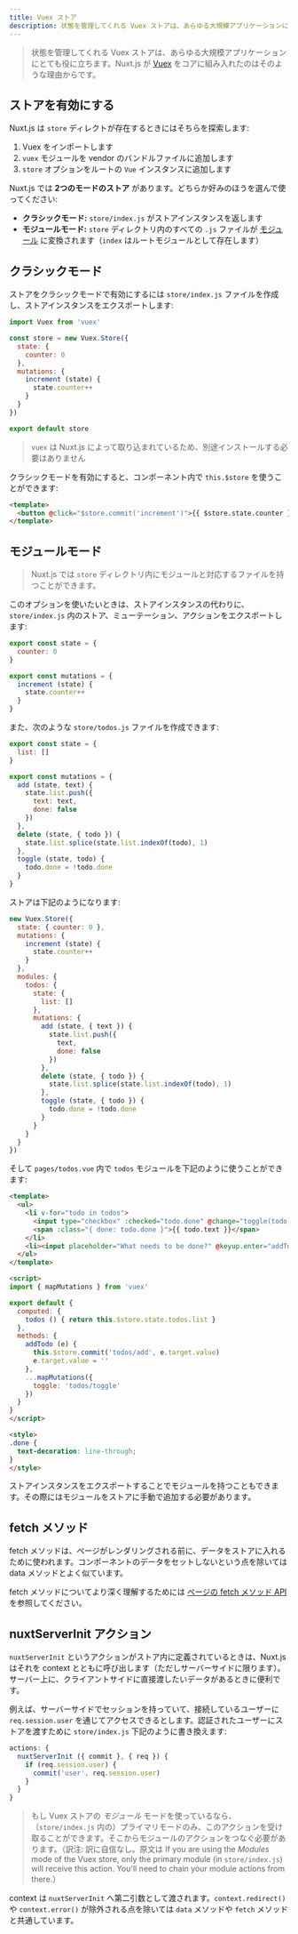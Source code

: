 ```yaml
---
title: Vuex ストア
description: 状態を管理してくれる Vuex ストアは、あらゆる大規模アプリケーションにとても役に立ちます。Nuxt.js が Vuex をコアに組み入れたのはそのような理由からです。
---
```


<!-- title: Vuex Store -->
<!-- description: Using a store to manage the state is important for every big application, that's why nuxt.js implement Vuex in its core. -->

<!-- \> Using a store to manage the state is important to every big application, that's why nuxt.js implement [vuex](https://github.com/vuejs/vuex) in its core. -->

> 状態を管理してくれる Vuex ストアは、あらゆる大規模アプリケーションにとても役に立ちます。Nuxt.js が [Vuex](https://github.com/vuejs/vuex) をコアに組み入れたのはそのような理由からです。

<!-- ## Activate the Store -->

## ストアを有効にする

<!-- Nuxt.js will look for the `store` directory, if it exists, it will: -->

Nuxt.js は `store` ディレクトが存在するときにはそちらを探索します:

<!-- 1. Import Vuex -->
<!-- 2. Add `vuex` module in the vendors bundle -->
<!-- 3. Add the `store` option to the root `Vue` instance. -->

1. Vuex をインポートします
2. `vuex` モジュールを vendor のバンドルファイルに追加します
3. `store` オプションをルートの `Vue` インスタンスに追加します

<!-- Nuxt.js lets you have **2 modes of store**, choose the one you prefer: -->

Nuxt.js では **2つのモードのストア** があります。どちらか好みのほうを選んで使ってください:

<!-- - **Classic:** `store/index.js` returns a store instance -->
<!-- - **Modules:** every `.js` file inside the `store` directory is transformed as a [namespaced module](http://vuex.vuejs.org/en/modules.html) (`index` being the root module) -->

- **クラシックモード:** `store/index.js` がストアインスタンスを返します
- **モジュールモード:** `store` ディレクトリ内のすべての `.js` ファイルが [モジュール](http://vuex.vuejs.org/en/modules.html) に変換されます（`index` はルートモジュールとして存在します）

<!-- ## Classic mode -->

## クラシックモード

<!-- To activate the store with the classic mode, we create the `store/index.js` file and export the store instance: -->

ストアをクラシックモードで有効にするには `store/index.js` ファイルを作成し、ストアインスタンスをエクスポートします:

```js
import Vuex from 'vuex'

const store = new Vuex.Store({
  state: {
    counter: 0
  },
  mutations: {
    increment (state) {
      state.counter++
    }
  }
})

export default store
```

<!-- \> We don't need to install `vuex` since it's shipped with nuxt.js -->

> `vuex` は Nuxt.js によって取り込まれているため、別途インストールする必要はありません

<!-- We can now use `this.$store` inside our components: -->

クラシックモードを有効にすると、コンポーネント内で `this.$store` を使うことができます:

```html
<template>
  <button @click="$store.commit('increment')">{{ $store.state.counter }}</button>
</template>
```

<!-- ## Modules mode -->

## モジュールモード

<!-- \> Nuxt.js lets you have a `store` directory with every file corresponding to a module. -->

> Nuxt.js では `store` ディレクトリ内にモジュールと対応するファイルを持つことができます。

<!-- If you want this option, export the state, mutations and actions in `store/index.js` instead of a store instance: -->

このオプションを使いたいときは、ストアインスタンスの代わりに、`store/index.js` 内のストア、ミューテーション、アクションをエクスポートします:

```js
export const state = {
  counter: 0
}

export const mutations = {
  increment (state) {
    state.counter++
  }
}
```

<!-- Then, you can have a `store/todos.js` file: -->

また、次のような `store/todos.js` ファイルを作成できます:

```js
export const state = {
  list: []
}

export const mutations = {
  add (state, text) {
    state.list.push({
      text: text,
      done: false
    })
  },
  delete (state, { todo }) {
    state.list.splice(state.list.indexOf(todo), 1)
  },
  toggle (state, todo) {
    todo.done = !todo.done
  }
}
```

<!-- The store will be as such: -->

ストアは下記のようになります:

```js
new Vuex.Store({
  state: { counter: 0 },
  mutations: {
    increment (state) {
      state.counter++
    }
  },
  modules: {
    todos: {
      state: {
        list: []
      },
      mutations: {
        add (state, { text }) {
          state.list.push({
            text,
            done: false
          })
        },
        delete (state, { todo }) {
          state.list.splice(state.list.indexOf(todo), 1)
        },
        toggle (state, { todo }) {
          todo.done = !todo.done
        }
      }
    }
  }
})
```

<!-- And in your `pages/todos.vue`, using the `todos` module: -->

そして `pages/todos.vue` 内で `todos` モジュールを下記のように使うことができます:

```html
<template>
  <ul>
    <li v-for="todo in todos">
      <input type="checkbox" :checked="todo.done" @change="toggle(todo)">
      <span :class="{ done: todo.done }">{{ todo.text }}</span>
    </li>
    <li><input placeholder="What needs to be done?" @keyup.enter="addTodo"></li>
  </ul>
</template>

<script>
import { mapMutations } from 'vuex'

export default {
  computed: {
    todos () { return this.$store.state.todos.list }
  },
  methods: {
    addTodo (e) {
      this.$store.commit('todos/add', e.target.value)
      e.target.value = ''
    },
    ...mapMutations({
      toggle: 'todos/toggle'
    })
  }
}
</script>

<style>
.done {
  text-decoration: line-through;
}
</style>
```

<!-- <div class="Alert">You can also have modules by exporting a store instance, you will have to add them manually on your store.</div> -->

<div class="Alert">ストアインスタンスをエクスポートすることでモジュールを持つこともできます。その際にはモジュールをストアに手動で追加する必要があります。</div>

<!-- ## The fetch Method -->

## fetch メソッド

<!-- \> The fetch method is used to fill the store before rendering the page, it's like the data method except it doesn't set the component data. -->

fetch メソッドは、ページがレンダリングされる前に、データをストアに入れるために使われます。コンポーネントのデータをセットしないという点を除いては data メソッドとよく似ています。

<!-- More information about the fetch method: [API Pages fetch](/api/pages-fetch) -->

fetch メソッドについてより深く理解するためには [ページの fetch メソッド API](/api/pages-fetch) を参照してください。

<!-- ## The nuxtServerInit Action -->

## nuxtServerInit アクション

<!-- If the action `nuxtServerInit` is defined in the store, nuxt.js will call it with the context (only from the server-side). It's useful when we have some data on the server we want to give directly to the client-side. -->

`nuxtServerInit` というアクションがストア内に定義されているときは、Nuxt.js はそれを context とともに呼び出します（ただしサーバーサイドに限ります）。サーバー上に、クライアントサイドに直接渡したいデータがあるときに便利です。

<!-- For example, let's say we have sessions on the server-side and we can access the connected user trough `req.session.user`. To give the authenticated user to our store, we update our `store/index.js` to the following: -->

例えば、サーバーサイドでセッションを持っていて、接続しているユーザーに `req.session.user` を通じてアクセスできるとします。認証されたユーザーにストアを渡すために `store/index.js` 下記のように書き換えます:

```js
actions: {
  nuxtServerInit ({ commit }, { req }) {
    if (req.session.user) {
      commit('user', req.session.user)
    }
  }
}
```

<!-- \> If you are using the _Modules_ mode of the Vuex store, only the primary module (in `store/index.js`) will receive this action. You'll need to chain your module actions from there. -->

> もし Vuex ストアの _モジュール_ モードを使っているなら、（`store/index.js` 内の）プライマリモードのみ、このアクションを受け取ることができます。そこからモジュールのアクションをつなぐ必要があります。（訳注: 訳に自信なし。原文は If you are using the _Modules_ mode of the Vuex store, only the primary module (in `store/index.js`) will receive this action. You'll need to chain your module actions from there.）

<!-- The context is given to `nuxtServerInit` as the 2nd argument, it is the same as the `data` or `fetch` method except that `context.redirect()` and `context.error()` are omitted. -->

context は `nuxtServerInit` へ第二引数として渡されます。`context.redirect()` や `context.error()` が除外される点を除いては `data` メソッドや `fetch` メソッドと共通しています。
